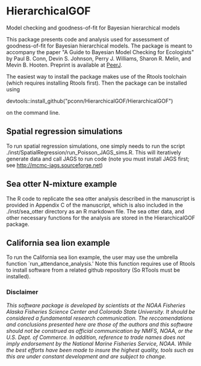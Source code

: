 # HierarchicalGOF
Model checking and goodness-of-fit for Bayesian hierarchical models

This package presents code and analysis used for assessment of goodness-of-fit for Bayesian hierarchical models. The package is meant to accompany the paper "A Guide to Bayesian Model Checking for Ecologists" by Paul B. Conn, Devin S. Johnson, Perry J. Williams, Sharon R. Melin, and Mevin B. Hooten. Preprint is available at [PeerJ](https://peerj.com/preprints/3390.pdf).

The easiest way to install the package makes use of the Rtools toolchain (which requires installing Rtools first). Then the package can be installed using

devtools::install\_github("pconn/HierarchicalGOF/HierarchicalGOF")

on the command line.

Spatial regression simulations
------------------------------

To run spatial regression simulations, one simply needs to run the script ./inst/SpatialRegression/run\_Poisson\_JAGS\_sims.R. This will iteratively generate data and call JAGS to run code (note you must install JAGS first; see <http://mcmc-jags.sourceforge.net>)

Sea otter N-mixture example
---------------------------

The R code to replicate the sea otter analysis described in the manuscript is provided in Appendix C of the manuscript, which is also included in the ./inst/sea\_otter directory as an R markdown file. The sea otter data, and other necessary functions for the analysis are stored in the HierarchicalGOF package.

California sea lion example
---------------------------

To run the California sea lion example, the user may use the umbrella function \`run\_attendance\_analysis.' Note this function requires use of Rtools to install software from a related github repository (So RTools must be installed).

### Disclaimer

*This software package is developed by scientists at the NOAA Fisheries Alaska Fisheries Science Center and Colorado State University. It should be considered a fundamental research communication. The reccomendations and conclusions presented here are those of the authors and this software should not be construed as official communication by NMFS, NOAA, or the U.S. Dept. of Commerce. In addition, reference to trade names does not imply endorsement by the National Marine Fisheries Service, NOAA. While the best efforts have been made to insure the highest quality, tools such as this are under constant development and are subject to change.*
